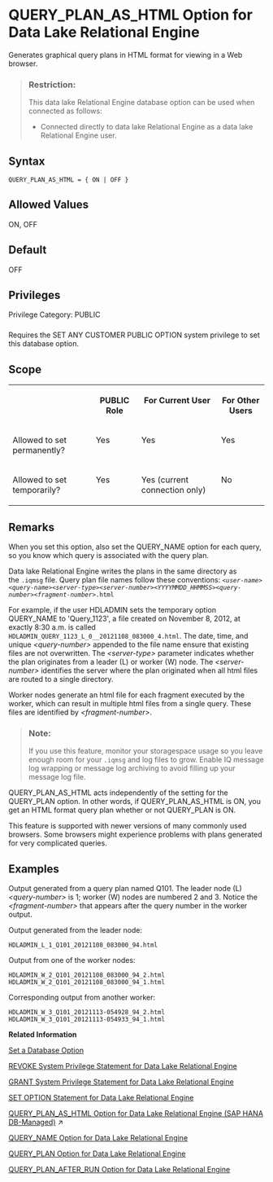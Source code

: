<!-- loioa64e45dd84f21015ac0fcd5c96f8f9af -->

# QUERY\_PLAN\_AS\_HTML Option for Data Lake Relational Engine

Generates graphical query plans in HTML format for viewing in a Web browser.



> ### Restriction:  
> This data lake Relational Engine database option can be used when connected as follows:
> 
> -   Connected directly to data lake Relational Engine as a data lake Relational Engine user.



<a name="loioa64e45dd84f21015ac0fcd5c96f8f9af__query_plan_as_html_syntax1"/>

## Syntax

```
QUERY_PLAN_AS_HTML = { ON | OFF }
```



<a name="loioa64e45dd84f21015ac0fcd5c96f8f9af__query_plan_as_html_values1"/>

## Allowed Values

ON, OFF



<a name="loioa64e45dd84f21015ac0fcd5c96f8f9af__query_plan_as_html_default1"/>

## Default

OFF



<a name="loioa64e45dd84f21015ac0fcd5c96f8f9af__section_k3c_gxb_3qb"/>

## Privileges

Privilege Category: PUBLIC



### 

Requires the SET ANY CUSTOMER PUBLIC OPTION system privilege to set this database option.



<a name="loioa64e45dd84f21015ac0fcd5c96f8f9af__query_plan_as_html_scope1"/>

## Scope


<table>
<tr>
<th valign="top">

 



</th>
<th valign="top">

PUBLIC Role



</th>
<th valign="top">

For Current User



</th>
<th valign="top">

For Other Users



</th>
</tr>
<tr>
<td valign="top">

Allowed to set permanently?



</td>
<td valign="top">

Yes



</td>
<td valign="top">

Yes



</td>
<td valign="top">

Yes



</td>
</tr>
<tr>
<td valign="top">

Allowed to set temporarily?



</td>
<td valign="top">

Yes



</td>
<td valign="top">

Yes \(current connection only\)



</td>
<td valign="top">

No



</td>
</tr>
</table>



<a name="loioa64e45dd84f21015ac0fcd5c96f8f9af__query_plan_as_html_remarks1"/>

## Remarks

When you set this option, also set the QUERY\_NAME option for each query, so you know which query is associated with the query plan.

Data lake Relational Engine writes the plans in the same directory as the `.iqmsg` file. Query plan file names follow these conventions: <code><i class="varname">&lt;user-name&gt;</i>_<i class="varname">&lt;query-name&gt;</i>_<i class="varname">&lt;server-type&gt;</i>_<i class="varname">&lt;server-number&gt;</i>_<i class="varname">&lt;YYYYMMDD_HHMMSS&gt;</i>_<i class="varname">&lt;query-number&gt;</i>_<i class="varname">&lt;fragment-number&gt;</i>.html</code>

For example, if the user HDLADMIN sets the temporary option QUERY\_NAME to 'Query\_1123', a file created on November 8, 2012, at exactly 8:30 a.m. is called `HDLADMIN_QUERY_1123_L_0__20121108_083000_4.html`. The date, time, and unique *<query-number\>* appended to the file name ensure that existing files are not overwritten. The *<server-type\>* parameter indicates whether the plan originates from a leader \(L\) or worker \(W\) node. The *<server-number\>* identifies the server where the plan originated when all html files are routed to a single directory.

Worker nodes generate an html file for each fragment executed by the worker, which can result in multiple html files from a single query. These files are identified by *<fragment-number\>*.

> ### Note:  
> If you use this feature, monitor your storagespace usage so you leave enough room for your `.iqmsg` and log files to grow. Enable IQ message log wrapping or message log archiving to avoid filling up your message log file.

QUERY\_PLAN\_AS\_HTML acts independently of the setting for the QUERY\_PLAN option. In other words, if QUERY\_PLAN\_AS\_HTML is ON, you get an HTML format query plan whether or not QUERY\_PLAN is ON.

This feature is supported with newer versions of many commonly used browsers. Some browsers might experience problems with plans generated for very complicated queries.



## Examples



Output generated from a query plan named Q101. The leader node \(L\) *<query-number\>* is 1; worker \(W\) nodes are numbered 2 and 3. Notice the *<fragment-number\>* that appears after the query number in the worker output.

Output generated from the leader node:

```
HDLADMIN_L_1_Q101_20121108_083000_94.html
```

Output from one of the worker nodes:

```
HDLADMIN_W_2_Q101_20121108_083000_94_2.html
HDLADMIN_W_2_Q101_20121108_083000_94_1.html
```

Corresponding output from another worker:

```
HDLADMIN_W_3_Q101_20121113-054928_94_2.html
HDLADMIN_W_3_Q101_20121113-054933_94_1.html
```

**Related Information**  


[Set a Database Option](set-a-database-option-0dcb893.md "You set options with the SET OPTION statement.")

[REVOKE System Privilege Statement for Data Lake Relational Engine](../080-sql-statements/revoke-system-privilege-statement-for-data-lake-relational-engine-a3eadda.md "Removes specific system privileges from specific users and the right to administer the privilege.")

[GRANT System Privilege Statement for Data Lake Relational Engine](../080-sql-statements/grant-system-privilege-statement-for-data-lake-relational-engine-a3dfcb0.md "Grants specific system privileges to users or roles, with or without administrative rights.")

[SET OPTION Statement for Data Lake Relational Engine](../080-sql-statements/set-option-statement-for-data-lake-relational-engine-a625da7.md "Changes options that affect the behavior of the database and its compatibility with Transact-SQL. Setting the value of an option can change the behavior for all users or an individual user, in either a temporary or permanent scope.")

[QUERY_PLAN_AS_HTML Option for Data Lake Relational Engine (SAP HANA DB-Managed)](https://help.sap.com/viewer/a898e08b84f21015969fa437e89860c8/2023_1_QRC/en-US/486458ad1942418e9d70db482284c485.html "Generates graphical query plans in HTML format for viewing in a Web browser.") :arrow_upper_right:

[QUERY\_NAME Option for Data Lake Relational Engine](query-name-option-for-data-lake-relational-engine-a64cbce.md "Gives a name to an executed query in its query plan.")

[QUERY\_PLAN Option for Data Lake Relational Engine](query-plan-option-for-data-lake-relational-engine-a64d3bd.md "Specifies whether or not additional query plans are printed to the data lake Relational Engine message file.")

[QUERY\_PLAN\_AFTER\_RUN Option for Data Lake Relational Engine](query-plan-after-run-option-for-data-lake-relational-engine-a64dbdd.md "Prints the entire query plan after query execution is complete.")

